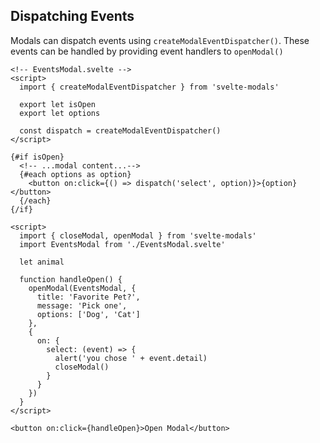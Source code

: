<script>
  import { Modals, openModal, closeAllModals } from 'svelte-modals'
</script>

## Dispatching Events

Modals can dispatch events using `createModalEventDispatcher()`. These events can be handled by providing event handlers to `openModal()`

```svelte
<!-- EventsModal.svelte -->
<script>
  import { createModalEventDispatcher } from 'svelte-modals'

  export let isOpen
  export let options

  const dispatch = createModalEventDispatcher()
</script>

{#if isOpen}
  <!-- ...modal content...-->
  {#each options as option}
    <button on:click={() => dispatch('select', option)}>{option}</button>
  {/each}
{/if}
```

```svelte example
<script>
  import { closeModal, openModal } from 'svelte-modals'
  import EventsModal from './EventsModal.svelte'

  let animal

  function handleOpen() {
    openModal(EventsModal, {
      title: 'Favorite Pet?',
      message: 'Pick one',
      options: ['Dog', 'Cat']
    },
    {
      on: {
        select: (event) => {
          alert('you chose ' + event.detail)
          closeModal()
        }
      }
    })
  }
</script>

<button on:click={handleOpen}>Open Modal</button>
```
